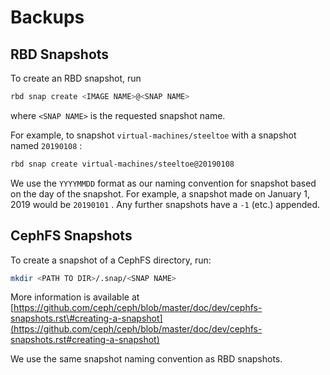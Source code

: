 # Backups

## RBD Snapshots

To create an RBD snapshot, run 

```bash
rbd snap create <IMAGE NAME>@<SNAP NAME>
```

where `<SNAP NAME>` is the requested snapshot name.

For example, to snapshot `virtual-machines/steeltoe` with a snapshot named `20190108` :

```bash
rbd snap create virtual-machines/steeltoe@20190108
```

We use the `YYYYMMDD` format as our naming convention for snapshot based on the day of the snapshot.  For example, a snapshot made on January 1, 2019 would be `20190101` . Any further snapshots have a `-1` \(etc.\) appended.

## CephFS Snapshots

To create a snapshot of a CephFS directory, run:

```bash
mkdir <PATH TO DIR>/.snap/<SNAP NAME>
```

More information is available at [https://github.com/ceph/ceph/blob/master/doc/dev/cephfs-snapshots.rst\#creating-a-snapshot](https://github.com/ceph/ceph/blob/master/doc/dev/cephfs-snapshots.rst#creating-a-snapshot)

We use the same snapshot naming convention as RBD snapshots.

